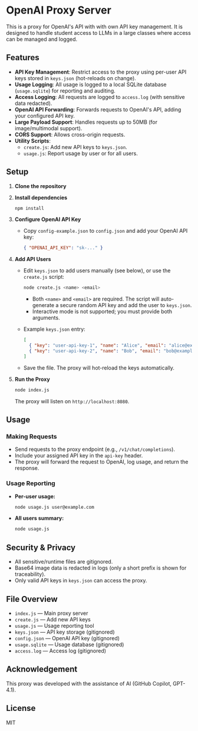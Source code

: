 # OpenAI Proxy Server

This is a proxy for OpenAI's API with with own API key management. It is designed to handle student access to LLMs in a large classes where access can be managed and logged. 

## Features

- **API Key Management**: Restrict access to the proxy using per-user API keys stored in `keys.json` (hot-reloads on change).
- **Usage Logging**: All usage is logged to a local SQLite database (`usage.sqlite`) for reporting and auditing.
- **Access Logging**: All requests are logged to `access.log` (with sensitive data redacted).
- **OpenAI API Forwarding**: Forwards requests to OpenAI's API, adding your configured API key.
- **Large Payload Support**: Handles requests up to 50MB (for image/multimodal support).
- **CORS Support**: Allows cross-origin requests.
- **Utility Scripts**:
  - `create.js`: Add new API keys to `keys.json`.
  - `usage.js`: Report usage by user or for all users.

## Setup

1. **Clone the repository**

2. **Install dependencies**

   ```sh
   npm install
   ```

3. **Configure OpenAI API Key**

   - Copy `config-example.json` to `config.json` and add your OpenAI API key:
     ```json
     { "OPENAI_API_KEY": "sk-..." }
     ```

4. **Add API Users**

   - Edit `keys.json` to add users manually (see below), or use the `create.js` script:
     ```sh
     node create.js <name> <email>
     ```
     - Both `<name>` and `<email>` are required. The script will auto-generate a secure random API key and add the user to `keys.json`.
     - Interactive mode is not supported; you must provide both arguments.

   - Example `keys.json` entry:
     ```json
     [
       { "key": "user-api-key-1", "name": "Alice", "email": "alice@example.com" },
       { "key": "user-api-key-2", "name": "Bob", "email": "bob@example.com" }
     ]
     ```
   - Save the file. The proxy will hot-reload the keys automatically.

5. **Run the Proxy**

   ```sh
   node index.js
   ```
   The proxy will listen on `http://localhost:8080`.

## Usage

### Making Requests

- Send requests to the proxy endpoint (e.g., `/v1/chat/completions`).
- Include your assigned API key in the `api-key` header.
- The proxy will forward the request to OpenAI, log usage, and return the response.

### Usage Reporting

- **Per-user usage:**
  ```sh
  node usage.js user@example.com
  ```
- **All users summary:**
  ```sh
  node usage.js
  ```

## Security & Privacy

- All sensitive/runtime files are gitignored.
- Base64 image data is redacted in logs (only a short prefix is shown for traceability).
- Only valid API keys in `keys.json` can access the proxy.

## File Overview

- `index.js` — Main proxy server
- `create.js` — Add new API keys
- `usage.js` — Usage reporting tool
- `keys.json` — API key storage (gitignored)
- `config.json` — OpenAI API key (gitignored)
- `usage.sqlite` — Usage database (gitignored)
- `access.log` — Access log (gitignored)

## Acknowledgement

This proxy was developed with the assistance of AI (GitHub Copilot, GPT-4.1).

## License

MIT
